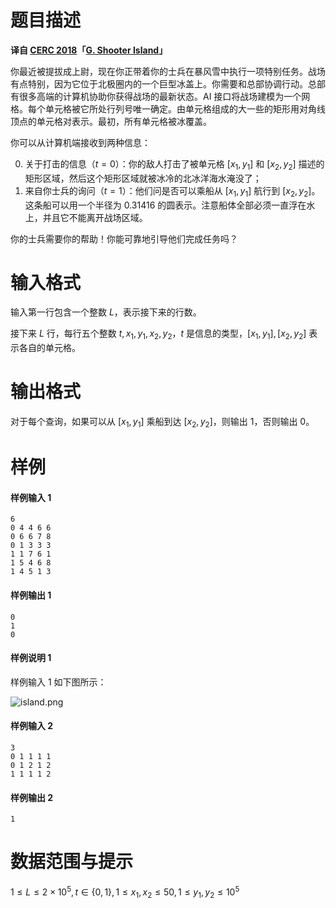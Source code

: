 
# 题目描述

**译自 [CERC 2018](https://contest.felk.cvut.cz/18cerc/)「[G. Shooter Island](https://contest.felk.cvut.cz/18cerc/solved/island.pdf)」**

你最近被提拔成上尉，现在你正带着你的士兵在暴风雪中执行一项特别任务。战场有点特别，因为它位于北极圈内的一个巨型冰盖上。你需要和总部协调行动。总部有很多高端的计算机协助你获得战场的最新状态。AI 接口将战场建模为一个网格。每个单元格被它所处行列号唯一确定。由单元格组成的大一些的矩形用对角线顶点的单元格对表示。最初，所有单元格被冰覆盖。

你可以从计算机端接收到两种信息：

0. 关于打击的信息（$t=0$）：你的敌人打击了被单元格 $[x_1,y_1]$ 和 $[x_2,y_2]$ 描述的矩形区域，然后这个矩形区域就被冰冷的北冰洋海水淹没了；
1. 来自你士兵的询问（$t=1$）：他们问是否可以乘船从 $[x_1,y_1]$ 航行到 $[x_2,y_2]$。这条船可以用一个半径为 $0.31416$ 的圆表示。注意船体全部必须一直浮在水上，并且它不能离开战场区域。

你的士兵需要你的帮助！你能可靠地引导他们完成任务吗？

# 输入格式

输入第一行包含一个整数 $L$，表示接下来的行数。

接下来 $L$ 行，每行五个整数 $t,x_1,y_1,x_2,y_2$，$t$ 是信息的类型，$[x_1,y_1],[x_2,y_2]$ 表示各自的单元格。

# 输出格式

对于每个查询，如果可以从 $[x_1,y_1]$ 乘船到达 $[x_2,y_2]$，则输出 $1$，否则输出 $0$。

# 样例

#### 样例输入 1
```plain
6
0 4 4 6 6
0 6 6 7 8
0 1 3 3 3
1 1 7 6 1
1 5 4 6 8
1 4 5 1 3
```
#### 样例输出 1
```plain
0
1
0
```
#### 样例说明 1
样例输入 1 如下图所示：

![island.png](/source/loj/6553/img/aHR0cHM6Ly9sb2otaW1nLnVweXVuLm1lbmNpLm1lbXNldDAuY24vMjAxOS8xMC8xMi81ZGExZThiNDU2ZTE5LnBuZw==.png)

#### 样例输入 2
```plain
3
0 1 1 1 1
0 1 2 1 2
1 1 1 1 2
```
#### 样例输出 2
```plain
1
```

# 数据范围与提示

$1\le L\le 2\times 10^5,t\in \{0,1\},1\le x_1,x_2\le 50,1\le y_1,y_2\le 10^5$

